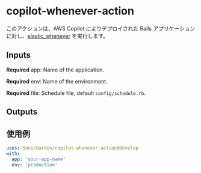 # copilot-whenever-action

このアクションは、AWS Copilot によりデプロイされた Rails アプリケーションに対し、[elastic_whenever](https://github.com/wata727/elastic_whenever) を実行します。

## Inputs

**Required** app:
Name of the application.

**Required** env:
Name of the environment.

**Required** file:
Schedule file, default `config/schedule.rb`.

## Outputs

## 使用例

```yml
uses: SonicGarden/copilot-whenever-action@develop
with:
  app: 'your-app-name'
  env: 'production'
```
